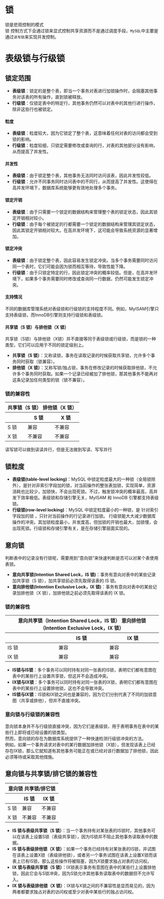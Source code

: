 # 锁

锁是悲观控制的模式  
锁 控制方式下会通过锁来显式控制共享资源而不是通过调度手段，`MySQL`中主要是通过`读写锁`来实现并发控制。

# 表级锁与行级锁

## 锁定范围

- **表级锁**：锁定的是整个表，即当一个事务对表进行加锁操作时，会阻塞其他事务对该表的所有操作，直到锁被释放。
- **行级锁**：仅锁定表中的特定行，其他事务仍然可以对表中的其他行进行操作，除非这些行也被锁定。

#### 粒度

- **表级锁**：粒度较大，因为它锁定了整个表，这意味着任何对表的访问都会受到锁的影响。
- **行级锁**：粒度较细，只锁定需要修改或查询的行，对表的其他部分没有影响，从而提高了并发性。

#### 并发性

- **表级锁**：由于锁定整个表，其他事务无法同时访问该表，因此并发性较低。
- **行级锁**：允许不同事务同时访问表中的不同行，从而提高了并发性。这使得在高并发环境下，数据库系统能够更有效地处理多个事务。

#### 锁定开销

- **表级锁**：由于只需要一个锁定的数据结构来管理整个表的锁定状态，因此其锁定开销相对较小。
- **行级锁**：由于每个被锁定的行都需要一个锁定的数据结构来管理其锁定状态，因此其锁定开销相对较大。在高并发环境下，这可能会导致系统资源的显著增加。

#### 锁定冲突

- **表级锁**：由于锁定整个表，因此容易发生锁定冲突。当多个事务需要同时访问同一个表时，它们可能会因为锁而相互等待，导致性能下降。
- **行级锁**：由于只锁定特定的行，因此锁定冲突的概率较低。但是，在高并发环境下，如果多个事务需要同时修改或查询同一行数据，仍然可能发生锁定冲突。

#### 支持情况

不同的数据库管理系统对表级锁和行级锁的支持程度不同。例如，MyISAM引擎只支持表级锁，而InnoDB引擎则支持行级锁和表级锁。

#### 共享锁（S 锁）与排他锁（X 锁）

共享锁（S锁）与排他锁（X锁）并不直接等同于表级锁或行级锁，而是锁的一种类型，它们可以应用于不同的锁定级别上。

- **共享锁（S 锁）**：又称读锁，事务在读取记录的时候获取共享锁，允许多个事务同时获取（锁兼容）。
- **排他锁（X 锁）**：又称写锁/独占锁，事务在修改记录的时候获取排他锁，不允许多个事务同时获取。如果一个记录已经被加了排他锁，那其他事务不能再对这条记录加任何类型的锁（锁不兼容）。

### 锁的兼容性

<table>
<thead>
<tr><th colspan="3">共享锁（S 锁） 排他锁（X 锁）</th></tr>
<tr><th></th><th>S 锁</th><th>X 锁</th></tr>
</thead>
<tbody>
<tr><td>S 锁</td><td>兼容</td><td>不兼容</td></tr>
<tr><td>X 锁</td><td>不兼容</td><td>不兼容</td></tr>
</tbody>
</table>

读写锁可以做到读读并行，但是无法做到写读、写写并行

## 锁粒度
- **表级锁(table-level locking)**：MySQL 中锁定粒度最大的一种锁（全局锁除外），是针对非索引字段加的锁，对当前操作的整张表加锁，实现简单，资源消耗也比较少，加锁快，不会出现死锁。不过，触发锁冲突的概率最高，高并发下效率极低。表级锁和存储引擎无关，MyISAM 和 InnoDB 引擎都支持表级锁。
- **行级锁(row-level locking)**：MySQL 中锁定粒度最小的一种锁，是 针对索引字段加的锁 ，只针对当前操作的行记录进行加锁。 行级锁能大大减少数据库操作的冲突。其加锁粒度最小，并发度高，但加锁的开销也最大，加锁慢，会出现死锁。行级锁和存储引擎有关，是在存储引擎层面实现的。

## 意向锁
判断表中的记录没有行锁呢，需要用到“意向锁”来快速判断是否可以对某个表使用表锁。
- **意向共享锁(Intention Shared Lock，IS 锁)**：事务有意向对表中的某些记录加共享锁（S 锁），加共享锁前必须先取得该表的 IS 锁。
- **意向排他锁(Intention Exclusive Lock，IX 锁)**：事务有意向对表中的某些记录加排他锁（X 锁），加排他锁之前必须先取得该表的 IX 锁。

### 锁的兼容性

<table>
<thead>
<tr><th colspan="3">意向共享锁（Intention Shared Lock，IS 锁） 意向排他锁（Intention Exclusive Lock，IX 锁）</th></tr>
<tr><th></th><th>IS 锁</th><th>IX 锁</th></tr>
</thead>
<tbody>
<tr><td>IS 锁</td><td>兼容</td><td>兼容</td></tr>
<tr><td>IX 锁</td><td>兼容</td><td>兼容</td></tr>
</tbody>
</table>

- **IS锁与IS锁**：多个事务可以同时持有对同一张表的IS锁，表明它们都有意图在表中的某些行上设置共享锁，但这并不会造成冲突。
- **IX锁与IX锁**：多个事务可以同时持有对同一张表的IX锁，表明它们都有意图在表中的某些行上设置排他锁，这也不会导致冲突。
- **IS锁与IX锁**：IS锁和IX锁之间也是兼容的，因为它们分别代表了不同的加锁意图（共享或排他），但并不直接冲突。

### 意向锁与行级锁的兼容性

意向锁本身并不与行级锁直接冲突，因为它们是表级锁，用于表明事务在表中的某些行上即将或已经设置的锁类型。  
然而，意向锁的存在为数据库系统提供了一种快速检测行级锁冲突的方法。  
例如，如果一个事务请求对表中的某行数据加排他锁（X锁），但发现该表上已经存在IX锁，那么它就知道有其他事务可能正在或已经对该行数据加了排他锁，因此必须等待或采取其他措施。

## 意向锁与共享锁/排它锁的兼容性

<table>
<thead>
<tr><th colspan="3">意向锁 共享锁/排它锁</th></tr>
<tr><th></th><th>IS 锁</th><th>IX 锁</th></tr>
</thead>
<tbody>
<tr><td>S 锁</td><td>兼容</td><td>不兼容</td></tr>
<tr><td>X 锁</td><td>不兼容</td><td>不兼容</td></tr>
</tbody>
</table>

- **IS 锁与表级共享锁（S 锁）**：当一个事务持有对某张表的IS锁时，其他事务可以在该表上设置S锁（表级共享锁），因为IS锁并不阻止其他事务读取表中的数据。
- **IS 锁与表级排他锁（X 锁）**：如果一个事务已经持有对某张表的IS锁，并试图在该表上设置X锁（表级排他锁），或者另一个事务试图在该表上设置X锁而该表上已有IS锁，那么这些操作将被阻塞，因为X锁要求独占对表的访问权。
- **IX 锁与表级共享锁（S 锁）**：IX锁表示事务有意图在表中的某些行上设置排他锁，因此它会与S锁冲突，因为S锁允许其他事务读取表中的数据但不允许写入。
- **IX 锁与表级排他锁（X 锁）**：IX锁与X锁之间的不兼容性是显而易见的，因为两者都要求独占对表的访问权或至少对表中某些行的独占访问权。
